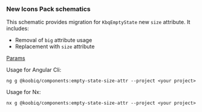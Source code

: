 ### New Icons Pack schematics

This schematic provides migration for `KbqEmptyState` new `size` attribute. It includes:

-   Removal of `big` attribute usage
-   Replacement with `size` attribute

[Params](schema.ts)

Usage for Angular Cli:

```shell
ng g @koobiq/components:empty-state-size-attr --project <your project>
```

Usage for Nx:

```shell
nx g @koobiq/components:empty-state-size-attr --project <your project>
```
